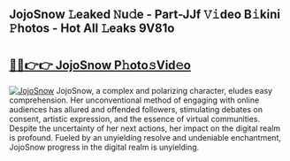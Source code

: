 ## JojoSnow 𝙻eaked 𝙽u𝚍e - Part-JJf 𝚅𝚒deo B𝚒kini 𝙿hotos - Hot All 𝙻eaks 9V81o

# <h2><a href="http://ld3c6q.urlbe.top/?page=JojoSnow">🔗🔗👉👉 JojoSnow P𝚑oto𝚜Vid𝚎o</a></h2>

[![JojoSnow](https://i.imgur.com/eBuTRDB.gif)](http://ld3c6q.urlbe.top/?page=JojoSnow)
JojoSnow, a complex and polarizing character, eludes easy comprehension. Her unconventional method of engaging with online audiences has allured and offended followers, stimulating debates on consent, artistic expression, and the essence of virtual communities. Despite the uncertainty of her next actions, her impact on the digital realm is profound. Fueled by an unyielding resolve and undeniable enchantment, JojoSnow progress in the digital realm is unyielding.
